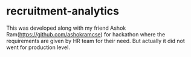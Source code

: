 # recruitment-analytics
This was developed along with my friend Ashok Ram(https://github.com/ashokramcse) for hackathon where the requirements are given by HR team for their need. But actually it did not went for production level. 
